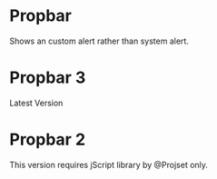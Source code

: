 # Propbar
Shows an custom alert rather than system alert.

# Propbar 3
Latest Version

# Propbar 2
This version requires jScript library by @Projset only.
